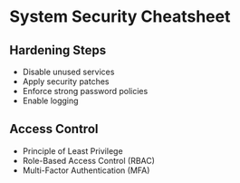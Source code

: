 # System Security Cheatsheet

## Hardening Steps
- Disable unused services
- Apply security patches
- Enforce strong password policies
- Enable logging

## Access Control
- Principle of Least Privilege
- Role-Based Access Control (RBAC)
- Multi-Factor Authentication (MFA)
